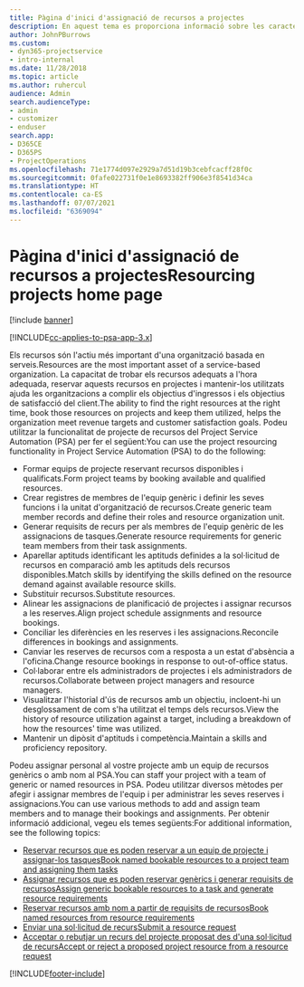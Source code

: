 ```yaml
---
title: Pàgina d'inici d'assignació de recursos a projectes
description: En aquest tema es proporciona informació sobre les característiques d'administració de recursos al Project Service Automation (PSA) for Dynamics 365.
author: JohnPBurrows
ms.custom:
- dyn365-projectservice
- intro-internal
ms.date: 11/28/2018
ms.topic: article
ms.author: ruhercul
audience: Admin
search.audienceType:
- admin
- customizer
- enduser
search.app:
- D365CE
- D365PS
- ProjectOperations
ms.openlocfilehash: 71e1774d097e2929a7d51d19b3cebfcacff28f0c
ms.sourcegitcommit: 0fafe022731f0e1e8693382ff906e3f8541d34ca
ms.translationtype: HT
ms.contentlocale: ca-ES
ms.lasthandoff: 07/07/2021
ms.locfileid: "6369094"
---
```

# <a name="resourcing-projects-home-page"></a><span data-ttu-id="8f86f-103">Pàgina d'inici d'assignació de recursos a projectes</span><span class="sxs-lookup"><span data-stu-id="8f86f-103">Resourcing projects home page</span></span>

[!include [banner](../includes/psa-now-project-operations.md)]

[!INCLUDE[cc-applies-to-psa-app-3.x](../includes/cc-applies-to-psa-app-3x.md)]

<span data-ttu-id="8f86f-104">Els recursos són l'actiu més important d'una organització basada en serveis.</span><span class="sxs-lookup"><span data-stu-id="8f86f-104">Resources are the most important asset of a service-based organization.</span></span> <span data-ttu-id="8f86f-105">La capacitat de trobar els recursos adequats a l'hora adequada, reservar aquests recursos en projectes i mantenir-los utilitzats ajuda les organitzacions a complir els objectius d'ingressos i els objectius de satisfacció del client.</span><span class="sxs-lookup"><span data-stu-id="8f86f-105">The ability to find the right resources at the right time, book those resources on projects and keep them utilized, helps the organization meet revenue targets and customer satisfaction goals.</span></span> <span data-ttu-id="8f86f-106">Podeu utilitzar la funcionalitat de projecte de recursos del Project Service Automation (PSA) per fer el següent:</span><span class="sxs-lookup"><span data-stu-id="8f86f-106">You can use the project resourcing functionality in Project Service Automation (PSA) to do the following:</span></span>

- <span data-ttu-id="8f86f-107">Formar equips de projecte reservant recursos disponibles i qualificats.</span><span class="sxs-lookup"><span data-stu-id="8f86f-107">Form project teams by booking available and qualified resources.</span></span>
- <span data-ttu-id="8f86f-108">Crear registres de membres de l'equip genèric i definir les seves funcions i la unitat d'organització de recursos.</span><span class="sxs-lookup"><span data-stu-id="8f86f-108">Create generic team member records and define their roles and resource organization unit.</span></span>
- <span data-ttu-id="8f86f-109">Generar requisits de recurs per als membres de l'equip genèric de les assignacions de tasques.</span><span class="sxs-lookup"><span data-stu-id="8f86f-109">Generate resource requirements for generic team members from their task assignments.</span></span>
- <span data-ttu-id="8f86f-110">Aparellar aptituds identificant les aptituds definides a la sol·licitud de recursos en comparació amb les aptituds dels recursos disponibles.</span><span class="sxs-lookup"><span data-stu-id="8f86f-110">Match skills by identifying the skills defined on the resource demand against available resource skills.</span></span>
- <span data-ttu-id="8f86f-111">Substituir recursos.</span><span class="sxs-lookup"><span data-stu-id="8f86f-111">Substitute resources.</span></span>
- <span data-ttu-id="8f86f-112">Alinear les assignacions de planificació de projectes i assignar recursos a les reserves.</span><span class="sxs-lookup"><span data-stu-id="8f86f-112">Align project schedule assignments and resource bookings.</span></span>
- <span data-ttu-id="8f86f-113">Conciliar les diferències en les reserves i les assignacions.</span><span class="sxs-lookup"><span data-stu-id="8f86f-113">Reconcile differences in bookings and assignments.</span></span>
- <span data-ttu-id="8f86f-114">Canviar les reserves de recursos com a resposta a un estat d'absència a l'oficina.</span><span class="sxs-lookup"><span data-stu-id="8f86f-114">Change resource bookings in response to out-of-office status.</span></span>
- <span data-ttu-id="8f86f-115">Col·laborar entre els administradors de projectes i els administradors de recursos.</span><span class="sxs-lookup"><span data-stu-id="8f86f-115">Collaborate between project managers and resource managers.</span></span>
- <span data-ttu-id="8f86f-116">Visualitzar l'historial d'ús de recursos amb un objectiu, incloent-hi un desglossament de com s'ha utilitzat el temps dels recursos.</span><span class="sxs-lookup"><span data-stu-id="8f86f-116">View the history of resource utilization against a target, including a breakdown of how the resources' time was utilized.</span></span>
- <span data-ttu-id="8f86f-117">Mantenir un dipòsit d'aptituds i competència.</span><span class="sxs-lookup"><span data-stu-id="8f86f-117">Maintain a skills and proficiency repository.</span></span>


<span data-ttu-id="8f86f-118">Podeu assignar personal al vostre projecte amb un equip de recursos genèrics o amb nom al PSA.</span><span class="sxs-lookup"><span data-stu-id="8f86f-118">You can staff your project with a team of generic or named resources in PSA.</span></span> <span data-ttu-id="8f86f-119">Podeu utilitzar diversos mètodes per afegir i assignar membres de l'equip i per administrar les seves reserves i assignacions.</span><span class="sxs-lookup"><span data-stu-id="8f86f-119">You can use various methods to add and assign team members and to manage their bookings and assignments.</span></span> <span data-ttu-id="8f86f-120">Per obtenir informació addicional, vegeu els temes següents:</span><span class="sxs-lookup"><span data-stu-id="8f86f-120">For additional information, see the following topics:</span></span>

- [<span data-ttu-id="8f86f-121">Reservar recursos que es poden reservar a un equip de projecte i assignar-los tasques</span><span class="sxs-lookup"><span data-stu-id="8f86f-121">Book named bookable resources to a project team and assigning them tasks</span></span>](assign-named-bookable-resource.md)
- [<span data-ttu-id="8f86f-122">Assignar recursos que es poden reservar genèrics i generar requisits de recursos</span><span class="sxs-lookup"><span data-stu-id="8f86f-122">Assign generic bookable resources to a task and generate resource requirements</span></span>](assign-generic-bookable-resource.md)
- [<span data-ttu-id="8f86f-123">Reservar recursos amb nom a partir de requisits de recursos</span><span class="sxs-lookup"><span data-stu-id="8f86f-123">Book named resources from resource requirements</span></span>](book-named-resource.md)
- [<span data-ttu-id="8f86f-124">Enviar una sol·licitud de recurs</span><span class="sxs-lookup"><span data-stu-id="8f86f-124">Submit a resource request</span></span>](submit-resource-request.md)
- [<span data-ttu-id="8f86f-125">Acceptar o rebutjar un recurs del projecte proposat des d'una sol·licitud de recurs</span><span class="sxs-lookup"><span data-stu-id="8f86f-125">Accept or reject a proposed project resource from a resource request</span></span>](accept-reject-proposed-resource.md)


[!INCLUDE[footer-include](../includes/footer-banner.md)]